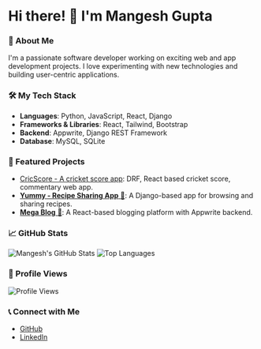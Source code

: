 # Hi there! 👋 I'm Mangesh Gupta

### 🚀 About Me
I'm a passionate software developer working on exciting web and app development projects. I love experimenting with new technologies and building user-centric applications.

### 🛠️ My Tech Stack
- **Languages**: Python, JavaScript, React, Django
- **Frameworks & Libraries**: React, Tailwind, Bootstrap
- **Backend**: Appwrite, Django REST Framework
- **Database**: MySQL, SQLite

### 🌟 Featured Projects
- [CricScore - A cricket score app](https://github.com/Mangeshs1134/CRICSCORE-a_cricket_app): DRF, React based cricket score, commentary web app.
- [**Yummy - Recipe Sharing App** 🍲](https://github.com/Mangeshs1134/Django_Learnings/tree/main/Yummy_a_recipe_app): A Django-based app for browsing and sharing recipes.
- [**Mega Blog** 🚀](https://github.com/Mangeshs1134/Social-web-app-React-Mega-Project): A React-based blogging platform with Appwrite backend.

### 📈 GitHub Stats
![Mangesh's GitHub Stats](https://github-readme-stats.vercel.app/api?username=Mangeshs1134&show_icons=true&theme=radical)
![Top Languages](https://github-readme-stats.vercel.app/api/top-langs/?username=Mangeshs1134&layout=compact&theme=radical)

### 🎯 Profile Views
![Profile Views](https://komarev.com/ghpvc/?username=Mangeshs1134&color=blue)

### 📞 Connect with Me
- [GitHub](https://github.com/Mangeshs1134)
- [LinkedIn](https://www.linkedin.com/in/mangesh-gupta-30b14b227?utm_source=share&utm_campaign=share_via&utm_content=profile&utm_medium=android_app)

